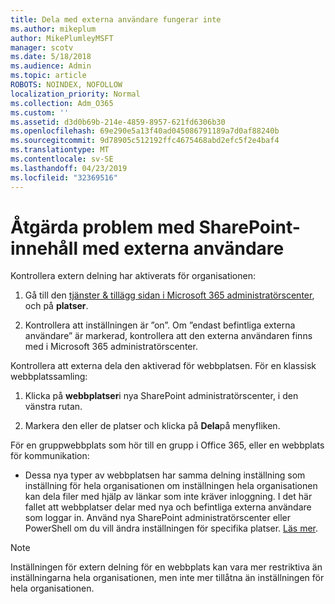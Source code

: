 ```yaml
---
title: Dela med externa användare fungerar inte
ms.author: mikeplum
author: MikePlumleyMSFT
manager: scotv
ms.date: 5/18/2018
ms.audience: Admin
ms.topic: article
ROBOTS: NOINDEX, NOFOLLOW
localization_priority: Normal
ms.collection: Adm_O365
ms.custom: ''
ms.assetid: d3d0b69b-214e-4859-8957-621fd6306b30
ms.openlocfilehash: 69e290e5a13f40ad045086791189a7d0af88240b
ms.sourcegitcommit: 9d78905c512192ffc4675468abd2efc5f2e4baf4
ms.translationtype: MT
ms.contentlocale: sv-SE
ms.lasthandoff: 04/23/2019
ms.locfileid: "32369516"
---
```

# <a name="fix-problems-sharing-sharepoint-content-with-external-users"></a>Åtgärda problem med SharePoint-innehåll med externa användare

Kontrollera extern delning har aktiverats för organisationen:
  
1. Gå till den [tjänster &amp; tillägg sidan i Microsoft 365 administratörscenter](https://portal.office.com/adminportal/home#/Settings/ServicesAndAddIns), och på **platser**.
    
2. Kontrollera att inställningen är ”on”. Om ”endast befintliga externa användare” är markerad, kontrollera att den externa användaren finns med i Microsoft 365 administratörscenter.
    
Kontrollera att externa dela den aktiverad för webbplatsen. För en klassisk webbplatssamling:
  
1. Klicka på **webbplatser**i nya SharePoint administratörscenter, i den vänstra rutan.
    
2. Markera den eller de platser och klicka på **Dela**på menyfliken.
    
För en gruppwebbplats som hör till en grupp i Office 365, eller en webbplats för kommunikation:
  
- Dessa nya typer av webbplatsen har samma delning inställning som inställning för hela organisationen om inställningen hela organisationen kan dela filer med hjälp av länkar som inte kräver inloggning. I det här fallet att webbplatser delar med nya och befintliga externa användare som loggar in. Använd nya SharePoint administratörscenter eller PowerShell om du vill ändra inställningen för specifika platser. [Läs mer](https://go.microsoft.com/fwlink/?linkid=871863).
    
> [!NOTE]
> Inställningen för extern delning för en webbplats kan vara mer restriktiva än inställningarna hela organisationen, men inte mer tillåtna än inställningen för hela organisationen. 
  

